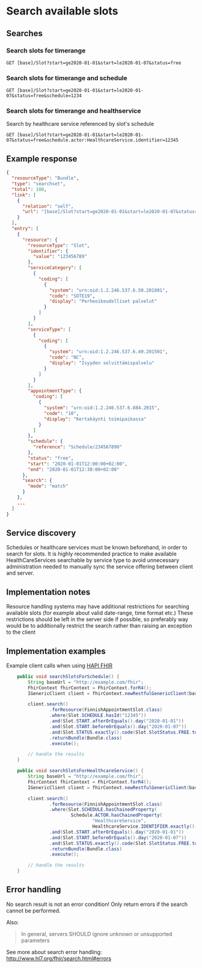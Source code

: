 # Search available slots

## Searches
### Search slots for timerange
```
GET [base]/Slot?start=ge2020-01-01&start=le2020-01-07&status=free
```

### Search slots for timerange and schedule
```
GET [base]/Slot?start=ge2020-01-01&start=le2020-01-07&status=free&schedule=1234
```

### Search slots for timerange and healthservice
Search by healthcare service referenced by slot's schedule
```
GET [base]/Slot?start=ge2020-01-01&start=le2020-01-07&status=free&schedule.actor:HealthcareService.identifier=12345
```

## Example response
```json
{
  "resourceType": "Bundle",
  "type": "searchset",
  "total": 100,
  "link": [
    {
      "relation": "self",
      "url": "[base]/Slot?start=ge2020-01-01&start=le2020-01-07&status=free"
    }
  ],
  "entry": [
    {
      "resource": {
        "resourceType": "Slot",
        "identifier": {
          "value": "123456789"
        },
        "serviceCategory": [
          {
            "coding": [
              {
                "system": "urn:oid:1.2.246.537.6.50.201801",
                "code": "SOTE19",
                "display": "Perheoikeudelliset palvelut"
              }
            ]
          }
        ],
        "serviceType": [
          {
            "coding": [
              {
                "system": "urn:oid:1.2.246.537.6.49.201501",
                "code": "NC",
                "display": "Isyyden selvittämispalvelu"
              }
            ]
          }
        ],
        "appointmentType": {
          "coding": [
            {
              "system": "urn:oid:1.2.246.537.6.884.2015",
              "code": "10",
              "display": "Kertakäynti toimipaikassa"
            }
          ]
        },
        "schedule": {
          "reference": "Schedule/234567890"
        },
        "status": "free",
        "start": "2020-01-01T12:00:00+02:00",
        "end": "2020-01-01T12:30:00+02:00"
      },
      "search": {
        "mode": "match"
      }
    },
    ...
  ]
}
```

## Service discovery
Schedules or healthcare services must be known beforehand, in order to search for slots. It is highly recommended practice to make available HealthCareServices searchable by service type to avoid unnecessary administration needed to manually sync the service offering between client and server.

## Implementation notes
Resource handling systems may have additional restrictions for searching available slots (for example about valid date-range, time format etc.) These restrictions should be left in the server side if possible, so preferably way would be to additionally restrict the search rather than raising an exception to the client

## Implementation examples
Example client calls when using [HAPI FHIR](https://hapifhir.io/)

```java
    public void searchSlotsForSchedule() {
        String baseUrl = "http://example.com/fhir";
        FhirContext fhirContext = FhirContext.forR4();
        IGenericClient client = fhirContext.newRestfulGenericClient(baseUrl);

        client.search()
                .forResource(FinnishAppointmentSlot.class)
                .where(Slot.SCHEDULE.hasId("12345"))
                .and(Slot.START.afterOrEquals().day("2020-01-01"))
                .and(Slot.START.beforeOrEquals().day("2020-01-07"))
                .and(Slot.STATUS.exactly().code(Slot.SlotStatus.FREE.toCode()))
                .returnBundle(Bundle.class)
                .execute();

        // handle the results
    }
```

```java
    public void searchSlotsForHealthcareService() {
        String baseUrl = "http://example.com/fhir";
        FhirContext fhirContext = FhirContext.forR4();
        IGenericClient client = fhirContext.newRestfulGenericClient(baseUrl);

        client.search()
                .forResource(FinnishAppointmentSlot.class)
                .where(Slot.SCHEDULE.hasChainedProperty(
                        Schedule.ACTOR.hasChainedProperty(
                                "HealthcareService",
                                HealthcareService.IDENTIFIER.exactly().identifier("12345"))))
                .and(Slot.START.afterOrEquals().day("2020-01-01"))
                .and(Slot.START.beforeOrEquals().day("2020-01-07"))
                .and(Slot.STATUS.exactly().code(Slot.SlotStatus.FREE.toCode()))
                .returnBundle(Bundle.class)
                .execute();

        // handle the results
    }
```

## Error handling
No search result is not an error condition! Only return errors if the search cannot be performed.

Also:
> In general, servers SHOULD ignore unknown or unsupported parameters

See more about search error handling: http://www.hl7.org/fhir/search.html#errors